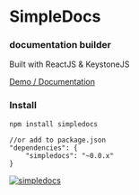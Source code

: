 # SimpleDocs
### documentation builder

Built with ReactJS & KeystoneJS

[Demo / Documentation](https://inquisive.link/docs/simpledocs)

### Install

```
npm install simpledocs

//or add to package.json
"dependencies": {
	"simpledocs": "~0.0.x"
}
```

[![simpledocs](https://res.cloudinary.com/snowpi/image/upload/v1422889925/About_-_Google_Chrome_014_hqff7l.png)](https://inquisive.link/docs/simpledocs)
